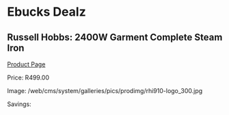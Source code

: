 
# Ebucks Dealz
## Russell Hobbs: 2400W Garment Complete Steam Iron
[Product Page](https://www.ebucks.com/web/shop/productSelected.do?prodId=1093911266&catId=704981826)

Price: R499.00

Image: /web/cms/system/galleries/pics/prodimg/rhi910-logo_300.jpg

Savings: 


	